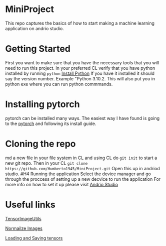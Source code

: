 # MiniProject
This repo captures the basics of how to start making a machine learning application on andrio studio.

# Getting Started
First you want to make sure that you have the necessary tools that you will need to run this project.
In your preferred CL verify that you have python installed by running `python`
[Install Python](https://www.python.org/downloads/)
If you have it installed it should say the version number. Example "Python 3.10.2. This will also put you in python exe where you can run
python commmands.
# Installing pytorch
pytorch can be installed many ways.
The easiest way I have found is going to the [pytorch](https://pytorch.org/) and following its install guide.
# Cloning the repo
md a new file in your file system in CL and using CL do `git init` to start a new git repo.
Then in your CL `git clone https://github.com/Humberto1945/MiniProject.git`
Open this up in andriod studio.
#H4 Running the application
Select the device manager and go through the proccess of setting up a new decvice to run the application
For more info on how to set it up please visit [Andrio Studio](https://developer.android.com/studio/run/managing-avds)
# Useful links
[TensorImageUtils](http://localhost:63342/rcuxkxddwep02ec3n85yxluaf4ax9ogxx6m6h/MiniProject/pytorch_android_torchvision-1.9.0-javadoc.jar/org/pytorch/torchvision/TensorImageUtils.html)
	
[Normailze Images](https://www.geeksforgeeks.org/how-to-normalize-images-in-pytorch/#:~:text=The%20mean%20and%20std%20of%20ImageNet%20are%3A%20mean,and%20use%20them%20to%20normalize%20the%20images.%20Python3)

[Loading and Saving tensors](https://pytorch.org/docs/stable/notes/serialization.html)
